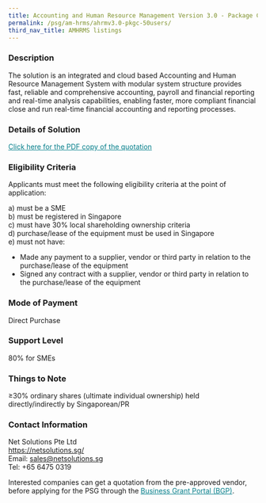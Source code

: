 ```yaml
---
title: Accounting and Human Resource Management Version 3.0 - Package C (50 Users)
permalink: /psg/am-hrms/ahrmv3.0-pkgc-50users/
third_nav_title: AMHRMS listings
---
```


### Description

The solution is an integrated and cloud based Accounting and Human Resource Management System with modular system structure provides fast, reliable and comprehensive accounting, payroll and financial reporting and real-time analysis capabilities, enabling faster, more compliant financial close and run real-time financial accounting and reporting processes.

### Details of Solution

<a href="/images/psg-pdf/EPOS-EnhancedPOSVersion2-Package1.pdf" target="_blank" style="color:#037e8a">Click here for the PDF copy of the quotation</a>

### Eligibility Criteria

Applicants must meet the following eligibility criteria at the point of application:

a) must be a SME <br>
b) must be registered in Singapore <br>
c) must have 30% local shareholding ownership criteria <br>
d) purchase/lease of the equipment must be used in Singapore <br>
e) must not have:
- Made any payment to a supplier, vendor or third party in relation to the purchase/lease of the equipment
- Signed any contract with a supplier, vendor or third party in relation to the purchase/lease of the equipment

### Mode of Payment
Direct Purchase

### Support Level
80% for SMEs

### Things to Note
≥30% ordinary shares (ultimate individual ownership) held directly/indirectly by Singaporean/PR

### Contact Information
Net Solutions Pte Ltd <br>
<https://netsolutions.sg/> <br>
Email: <sales@netsolutions.sg> <br>
Tel: +65 6475 0319<br>

Interested companies can get a quotation from the pre-approved vendor, before applying for the PSG through the <a target="_blank" style="color:#037e8a" href="https://www.businessgrants.gov.sg/">Business Grant Portal (BGP)</a>.